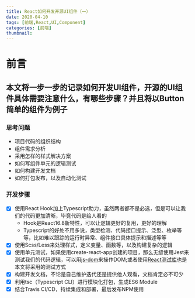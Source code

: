 ```yaml
---
title: React如何开发开源UI组件（一）
date: 2020-04-10
tags: [前端,React,UI,Component]
categories: [前端]
thumbnail:
---
```


# 前言
## 本文将一步一步的记录如何开发UI组件，开源的UI组件具体需要注意什么，有哪些步骤？并且将以Button简单的组件为例子

### 思考问题
- 项目代码的组织结构
- 组件需求分析
- 采用怎样的样式解决方案
- 如何写组件单元的逻辑测试
- 如何构建开发文档
- 如何打包发布，以及自动化测试

### 开发步骤
- [x] 使用React Hook加上Typescript助力，虽然两者都不是必选，但是可以让我们的代码更加清晰，毕竟代码是给人看的
  - Hook是React16.8新特性，可以让逻辑更好的复用，更好的理解
  - Typescript的好处不用多说，类型检测、代码接口提示、泛型、枚举等等，比如难以跟踪的运行时异常、组件接口具体提示和描述等等
- [x] 使用Scss/Less来处理样式，定义变量、函数等，以及构建复杂的逻辑
- [x] 使用单元测试，如果使用create-react-app创建的项目，那么无缝使用Jest来测试我们的代码逻辑，可以用[js-dom](https://jestjs.io/docs/en/tutorial-react)来操作DOM;或者使用[React测试库](https://testing-library.com/docs/react-testing-library/intro)也是本文将采用的测试方式
- [x] 构建开发文档，不论是自己维护迭代还是提供他人观看，文档肯定必不可少
- [x] 利用tsc（Typescript CLI）进行模块化打包，生成ES6 Module
- [x] 结合Travis CI/CD，持续集成和部署，最后发布NPM使用